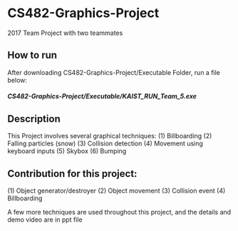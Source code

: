 # CS482-Graphics-Project
2017 Team Project with two teammates

## How to run
After downloading CS482-Graphics-Project/Executable Folder, run a file below:
##### CS482-Graphics-Project/Executable/KAIST_RUN_Team_5.exe

## Description
This Project involves several graphical techniques:
  (1) Billboarding
  (2) Falling particles (snow)
  (3) Collision detection
  (4) Movement using keyboard inputs
  (5) Skybox
  (6) Bumping

## Contribution for this project:
  (1) Object generator/destroyer
  (2) Object movement
  (3) Collision event
  (4) Billboarding
 
  
A few more techniques are used throughout this project, and the details and demo video are in ppt file
